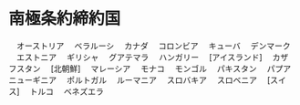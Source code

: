 # 南極条約締約国
　オーストリア
　ベラルーシ
　カナダ
　コロンビア
　キューバ
　デンマーク
　エストニア
　ギリシャ
　グアテマラ
　ハンガリー
　[アイスランド]
　カザフスタン
　[北朝鮮]
　マレーシア
　モナコ
　モンゴル
　パキスタン
　パプアニューギニア
　ポルトガル
　ルーマニア
　スロバキア
　スロベニア
　[スイス]
　トルコ
　ベネズエラ
